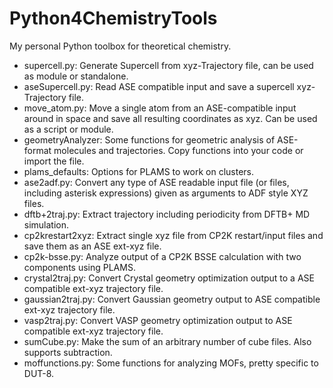# Python4ChemistryTools
My personal Python toolbox for theoretical chemistry.

- supercell.py: Generate Supercell from xyz-Trajectory file, can be used as module or standalone.
- aseSupercell.py: Read ASE compatible input and save a supercell xyz-Trajectory file.
- move_atom.py: Move a single atom from an ASE-compatible input around in space and save all resulting coordinates as xyz. Can be used as a script or module.
- geometryAnalyzer: Some functions for geometric analysis of ASE-format molecules and trajectories. Copy functions into your code or import the file.
- plams_defaults: Options for PLAMS to work on clusters.
- ase2adf.py: Convert any type of ASE readable input file (or files, including asterisk expressions) given as arguments to ADF style XYZ files.
- dftb+2traj.py: Extract trajectory including periodicity from DFTB+ MD simulation.
- cp2krestart2xyz: Extract single xyz file from CP2K restart/input files and save them as an ASE ext-xyz file. 
- cp2k-bsse.py: Analyze output of a CP2K BSSE calculation with two components using PLAMS.
- crystal2traj.py: Convert Crystal geometry optimization output to a ASE compatible ext-xyz trajectory file.
- gaussian2traj.py: Convert Gaussian geometry output to ASE compatible ext-xyz trajectory file.
- vasp2traj.py: Convert VASP geometry optimization output to ASE compatible ext-xyz trajectory file.
- sumCube.py: Make the sum of an arbitrary number of cube files. Also supports subtraction.
- moffunctions.py: Some functions for analyzing MOFs, pretty specific to DUT-8.
